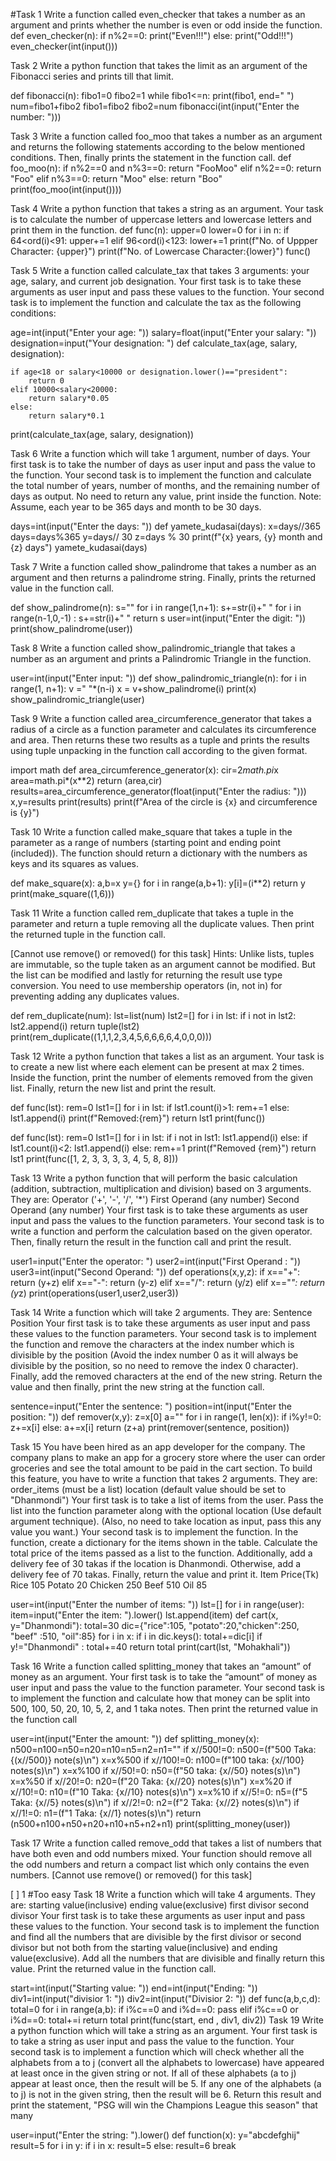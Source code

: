 #Task 1
Write a function called even_checker that takes a number as an argument and prints whether the number is even or odd inside the function.
def even_checker(n):
    if n%2==0:
       print("Even!!!")
    else:
       print("Odd!!!")
even_checker(int(input()))


Task 2
Write a python function that takes the limit as an argument of the Fibonacci series and prints till that limit.

def fibonacci(n):
   fibo1=0
   fibo2=1
   while fibo1<=n:
        print(fibo1, end=" ")
        num=fibo1+fibo2
        fibo1=fibo2
        fibo2=num
fibonacci(int(input("Enter the number: ")))
 
Task 3
Write a function called foo_moo that takes a number as an argument and returns the following statements according to the below mentioned conditions. Then, finally prints the statement in the function call.
def foo_moo(n):
    if n%2==0 and n%3==0:
        return "FooMoo"
    elif n%2==0:
        return "Foo"
    elif n%3==0:
        return "Moo"
    else:
        return "Boo"
print(foo_moo(int(input())))

Task 4
Write a python function that takes a string as an argument. Your task is to calculate the number of uppercase letters and lowercase letters and print them in the function.
def func(n):
    upper=0
    lower=0
    for i in n:
        if 64<ord(i)<91:
            upper+=1
        elif 96<ord(i)<123:
            lower+=1
    print(f"No. of Uppper Character: {upper}")
    print(f"No. of Lowercase Character:{lower}")
func()

Task 5
Write a function called calculate_tax that takes 3 arguments: your age, salary, and current job designation. Your first task is to take these arguments as user input and pass these values to the function. Your second task is to implement the function and calculate the tax as the following conditions:

age=int(input("Enter your age: "))
salary=float(input("Enter your salary: "))
designation=input("Your designation: ")
def calculate_tax(age, salary, designation):

    if age<18 or salary<10000 or designation.lower()=="president":
        return 0
    elif 10000<salary<20000:
        return salary*0.05
    else:
        return salary*0.1
print(calculate_tax(age, salary, designation))

Task 6
Write a function which will take 1 argument, number of days. Your first task is to take the number of days as user input and pass the value to the function. Your second task is to implement the function and calculate the total number of years, number of months, and the remaining number of days as output. No need to return any value, print inside the function. Note: Assume, each year to be 365 days and month to be 30 days.

days=int(input("Enter the days: "))
def yamete_kudasai(days):
    x=days//365
    days=days%365
    y=days// 30
    z=days % 30
    print(f"{x} years, {y} month and {z} days")
yamete_kudasai(days)

Task 7
Write a function called show_palindrome that takes a number as an argument and then returns a palindrome string. Finally, prints the returned value in the function call.

def show_palindrome(n):
    s=""
    for i in range(1,n+1):
        s+=str(i)+" "
    for i in range(n-1,0,-1) :
        s+=str(i)+" "
    return s
user=int(input("Enter the digit: "))
print(show_palindrome(user))
 
Task 8
Write a function called show_palindromic_triangle that takes a number as an argument and prints a Palindromic Triangle in the function.

user=int(input("Enter input: "))
def show_palindromic_triangle(n):
    for i in range(1, n+1):
        v =" "*(n-i)
        x = v+show_palindrome(i)
        print(x)
show_palindromic_triangle(user)

 
Task 9
Write a function called area_circumference_generator that takes a radius of a circle as a function parameter and calculates its circumference and area. Then returns these two results as a tuple and prints the results using tuple unpacking in the function call according to the given format.

import math
def area_circumference_generator(x):
    cir=2*math.pi*x
    area=math.pi*(x**2)
    return (area,cir)
results=area_circumference_generator(float(input("Enter the radius: ")))
x,y=results
print(results)
print(f"Area of the circle is {x} and circumference is {y}")

Task 10
Write a function called make_square that takes a tuple in the parameter as a range of numbers (starting point and ending point (included)). The function should return a dictionary with the numbers as keys and its squares as values.

def make_square(x):
    a,b=x
    y={}
    for i in range(a,b+1):
        y[i]=(i**2)
    return y
print(make_square((1,6)))


Task 11
Write a function called rem_duplicate that takes a tuple in the parameter and return a tuple removing all the duplicate values. Then print the returned tuple in the function call.

[Cannot use remove() or removed() for this task]
Hints: Unlike lists, tuples are immutable, so the tuple taken as an argument cannot be modified. But the list can be modified and lastly for returning the result use type conversion. You need to use membership operators (in, not in) for preventing adding any duplicates values.

def rem_duplicate(num):
    lst=list(num)
    lst2=[]
    for i in lst:
        if i not in lst2:
            lst2.append(i)
    return tuple(lst2)
print(rem_duplicate((1,1,1,2,3,4,5,6,6,6,6,4,0,0,0)))


Task 12
Write a python function that takes a list as an argument. Your task is to create a new list where each element can be present at max 2 times. Inside the function, print the number of elements removed from the given list. Finally, return the new list and print the result.

def func(lst):
    rem=0
    lst1=[]
    for i in lst:
        if lst1.count(i)>1:
            rem+=1
        else:
            lst1.append(i)
    print(f"Removed:{rem}")
    return lst1
print(func())


def func(lst):
    rem=0
    lst1=[]
    for i in lst:
        if i not in lst1:
            lst1.append(i)
        else:
            if lst1.count(i)<2:
                lst1.append(i)
            else:
                rem+=1
    print(f"Removed {rem}")
    return lst1
print(func([1, 2, 3, 3, 3, 3, 4, 5, 8, 8]))

Task 13
Write a python function that will perform the basic calculation (addition, subtraction, multiplication and division) based on 3 arguments. They are: Operator ('+', '-', '/', '*') First Operand (any number) Second Operand (any number) Your first task is to take these arguments as user input and pass the values to the function parameters. Your second task is to write a function and perform the calculation based on the given operator. Then, finally return the result in the function call and print the result.

user1=input("Enter the operator: ")
user2=int(input("First Operand : "))
user3=int(input("Second Operand: "))
def operations(x,y,z):
    if x=="+":
        return (y+z)
    elif x=="-":
        return (y-z)
    elif x=="/":
        return (y/z)
    elif x=="*":
        return (y*z)
print(operations(user1,user2,user3))


Task 14
Write a function which will take 2 arguments. They are: Sentence Position Your first task is to take these arguments as user input and pass these values to the function parameters. Your second task is to implement the function and remove the characters at the index number which is divisible by the position (Avoid the index number 0 as it will always be divisible by the position, so no need to remove the index 0 character). Finally, add the removed characters at the end of the new string. Return the value and then finally, print the new string at the function call.

sentence=input("Enter the sentence: ")
position=int(input("Enter the position: "))
def remover(x,y):
    z=x[0]
    a=""
    for i in range(1, len(x)):
        if i%y!=0:
            z+=x[i]
        else:
            a+=x[i]
    return (z+a)
print(remover(sentence, position))


Task 15
You have been hired as an app developer for the company. The company plans to make an app for a grocery store where the user can order groceries and see the total amount to be paid in the cart section. To build this feature, you have to write a function that takes 2 arguments. They are: order_items (must be a list) location (default value should be set to "Dhanmondi") Your first task is to take a list of items from the user. Pass the list into the function parameter along with the optional location (Use default argument technique). (Also, no need to take location as input, pass this any value you want.)
Your second task is to implement the function. In the function, create a dictionary for the items shown in the table. Calculate the total price of the items passed as a list to the function. Additionally, add a delivery fee of 30 takas if the location is Dhanmondi. Otherwise, add a delivery fee of 70 takas. Finally, return the value and print it. Item Price(Tk) Rice 105 Potato 20 Chicken 250 Beef 510 Oil 85

user=int(input("Enter the number of items: "))
lst=[]
for i in range(user):
    item=input("Enter the item: ").lower()
    lst.append(item)
def cart(x, y="Dhanmondi"):
    total=30
    dic={"rice":105, "potato":20,"chicken":250, "beef" :510, "oil":85}
    for i in x:
        if i in dic.keys():
            total+=dic[i]
    if y!="Dhanmondi" :
        total+=40
    return total
print(cart(lst, "Mohakhali"))


Task 16
Write a function called splitting_money that takes an “amount” of money as an argument. Your first task is to take the “amount” of money as user input and pass the value to the function parameter. Your second task is to implement the function and calculate how that money can be split into 500, 100, 50, 20, 10, 5, 2, and 1 taka notes. Then print the returned value in the function call

user=int(input("Enter the amount: "))
def splitting_money(x):
    n500=n100=n50=n20=n10=n5=n2=n1=""
    if x//500!=0:
        n500=(f"500 Taka: {(x//500)} note(s)\n")
        x=x%500
    if x//100!=0:
        n100=(f"100 taka: {x//100} notes(s)\n")
        x=x%100
    if x//50!=0:
        n50=(f"50 taka: {x//50} notes(s)\n")
        x=x%50
    if x//20!=0:
        n20=(f"20 Taka: {x//20} notes(s)\n")
        x=x%20
    if x//10!=0:
        n10=(f"10 Taka: {x//10} notes(s)\n")
        x=x%10
    if x//5!=0:
        n5=(f"5 Taka: {x//5} notes(s)\n")
    if x//2!=0:
        n2=(f"2 Taka: {x//2} notes(s)\n")
    if x//1!=0:
        n1=(f"1 Taka: {x//1} notes(s)\n")
    return (n500+n100+n50+n20+n10+n5+n2+n1)
print(splitting_money(user))


Task 17
Write a function called remove_odd that takes a list of numbers that have both even and odd numbers mixed. Your function should remove all the odd numbers and return a compact list which only contains the even numbers. [Cannot use remove() or removed() for this task]

[ ]
  1
#Too easy
Task 18
Write a function which will take 4 arguments. They are: starting value(inclusive) ending value(exclusive) first divisor second divisor Your first task is to take these arguments as user input and pass these values to the function. Your second task is to implement the function and find all the numbers that are divisible by the first divisor or second divisor but not both from the starting value(inclusive) and ending value(exclusive). Add all the numbers that are divisible and finally return this value. Print the returned value in the function call.

start=int(input("Starting value: "))
end=int(input("Ending: "))
div1=int(input("divisior 1: "))
div2=int(input("Divisior 2: "))
def func(a,b,c,d):
    total=0
    for i in range(a,b):
        if i%c==0 and i%d==0:
            pass
        elif i%c==0 or i%d==0:
            total+=i
    return total
print(func(start, end , div1, div2))
Task 19
Write a python function which will take a string as an argument. Your first task is to take a string as user input and pass the value to the function. Your second task is to implement a function which will check whether all the alphabets from a to j (convert all the alphabets to lowercase) have appeared at least once in the given string or not. If all of these alphabets (a to j) appear at least once, then the result will be 5. If any one of the alphabets (a to j) is not in the given string, then the result will be 6. Return this result and print the statement, "PSG will win the Champions League this season" that many

user=input("Enter the string: ").lower()
def function(x):
    y="abcdefghij"
    result=5
    for i in y:
        if i in x:
            result=5
        else:
            result=6
            break

